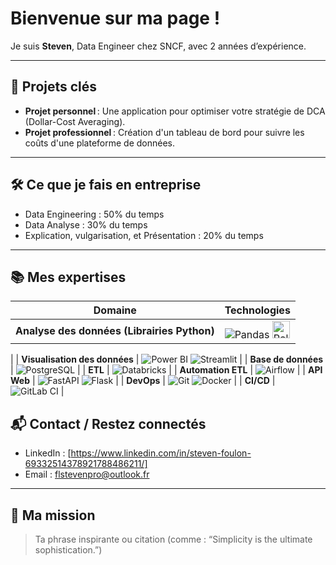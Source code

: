 # Bienvenue sur ma page !

Je suis **Steven**, Data Engineer chez SNCF, avec 2 années d’expérience.

---

## 🎯 Projets clés

- **Projet personnel** : Une application pour optimiser votre stratégie de DCA (Dollar-Cost Averaging).
- **Projet professionnel** : Création d'un tableau de bord pour suivre les coûts d'une plateforme de données.

---

## 🛠️ Ce que je fais en entreprise

- Data Engineering : 50% du temps
- Data Analyse : 30% du temps
- Explication, vulgarisation, et Présentation : 20% du temps 

---

## 📚 Mes expertises

| Domaine                   | Technologies                                                                 |
|---------------------------|------------------------------------------------------------------------------|
| **Analyse des données (Librairies Python)**   | ![Pandas](https://img.shields.io/badge/Pandas-150458.svg?style=for-the-badge&logo=pandas&logoColor=white) <img src="https://raw.githubusercontent.com/TON_PSEUDO/TON_REPO/main/polars_logo.png" alt="Polars" height="28"/>
|
| **Visualisation des données** | ![Power BI](https://img.shields.io/badge/Power%20BI-F2C811.svg?style=for-the-badge&logo=powerbi&logoColor=black) ![Streamlit](https://img.shields.io/badge/Streamlit-FF4B4B.svg?style=for-the-badge&logo=streamlit&logoColor=white) |
| **Base de données**        | ![PostgreSQL](https://img.shields.io/badge/PostgreSQL-336791.svg?style=for-the-badge&logo=postgresql&logoColor=white) |
| **ETL**                    | ![Databricks](https://img.shields.io/badge/Databricks-EF3E42.svg?style=for-the-badge&logo=databricks&logoColor=white) |
| **Automation ETL**         | ![Airflow](https://img.shields.io/badge/Airflow-017CEE.svg?style=for-the-badge&logo=apache-airflow&logoColor=white) |
| **API Web**             | ![FastAPI](https://img.shields.io/badge/FastAPI-05998B.svg?style=for-the-badge&logo=fastapi&logoColor=white) ![Flask](https://img.shields.io/badge/Flask_API-000000.svg?style=for-the-badge&logo=flask&logoColor=white) |
| **DevOps**                 | ![Git](https://img.shields.io/badge/Git-F05032.svg?style=for-the-badge&logo=git&logoColor=white) ![Docker](https://img.shields.io/badge/Docker-2496ED.svg?style=for-the-badge&logo=docker&logoColor=white) |
| **CI/CD**                  | ![GitLab CI](https://img.shields.io/badge/GitLab_CI-FC6D26.svg?style=for-the-badge&logo=gitlab&logoColor=white) |


## 📬 Contact / Restez connectés

- LinkedIn : [https://www.linkedin.com/in/steven-foulon-69332514378921788486211/]
- Email : flstevenpro@outlook.fr

---

## 🌟 Ma mission

> Ta phrase inspirante ou citation (comme : “Simplicity is the ultimate sophistication.”)
